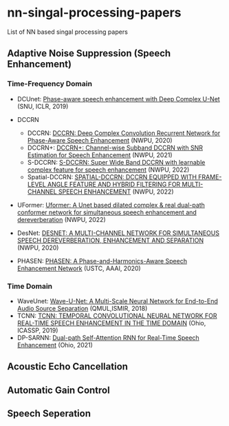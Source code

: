 # nn-singal-processing-papers
List of NN based singal processing papers

## Adaptive Noise Suppression (Speech Enhancement)

### Time-Frequency Domain

- DCUnet: [Phase-aware speech enhancement with Deep Complex U-Net](https://openreview.net/pdf?id=SkeRTsAcYm) (SNU, ICLR, 2019)
- DCCRN
    - DCCRN: [DCCRN: Deep Complex Convolution Recurrent Network for Phase-Aware Speech Enhancement](https://arxiv.org/pdf/2008.00264.pdf) (NWPU, 2020)
    - DCCRN+: [DCCRN+: Channel-wise Subband DCCRN with SNR Estimation for Speech Enhancement](https://arxiv.org/pdf/2106.08672.pdf) (NWPU, 2021)
    - S-DCCRN: [S-DCCRN: Super Wide Band DCCRN with learnable complex feature for speech enhancement](https://arxiv.org/pdf/2111.08387.pdf) (NWPU, 2022)
    - Spatial-DCCRN: [SPATIAL-DCCRN: DCCRN EQUIPPED WITH FRAME-LEVEL ANGLE FEATURE AND HYBRID FILTERING FOR MULTI-CHANNEL SPEECH ENHANCEMENT](https://arxiv.org/pdf/2210.08802.pdf) (NWPU, 2022)

- UFormer: [Uformer: A Unet based dilated complex & real dual-path conformer network for simultaneous speech enhancement and dereverberation](https://arxiv.org/pdf/2111.06015.pdf) (NWPU, 2022)
- DesNet: [DESNET: A MULTI-CHANNEL NETWORK FOR SIMULTANEOUS SPEECH DEREVERBERATION, ENHANCEMENT AND SEPARATION](https://arxiv.org/pdf/2011.02131.pdf) (NWPU, 2020)
- PHASEN: [PHASEN: A Phase-and-Harmonics-Aware Speech Enhancement Network](https://arxiv.org/pdf/1911.04697.pdf) (USTC, AAAI, 2020)

### Time Domain

- WaveUnet: [Wave-U-Net: A Multi-Scale Neural Network for End-to-End Audio Source Separation](https://arxiv.org/pdf/1806.03185.pdf) (QMUL,ISMIR, 2018)
- TCNN: [TCNN: TEMPORAL CONVOLUTIONAL NEURAL NETWORK FOR REAL-TIME SPEECH ENHANCEMENT IN THE TIME DOMAIN](https://web.cse.ohio-state.edu/~wang.77/papers/Pandey-Wang1.icassp19.pdf) (Ohio, ICASSP, 2019)
- DP-SARNN: [Dual-path Self-Attention RNN for Real-Time Speech Enhancement](https://arxiv.org/pdf/2010.12713.pdf) (Ohio, 2021)

## Acoustic Echo Cancellation


## Automatic Gain Control


## Speech Seperation

